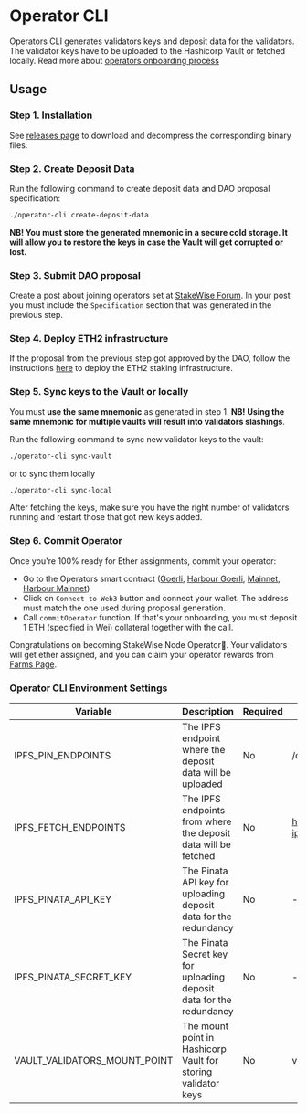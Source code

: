 # Operator CLI

Operators CLI generates validators keys and deposit data for the validators.
The validator keys have to be uploaded to the Hashicorp Vault or fetched locally.
Read more about [operators onboarding process](https://docs.stakewise.io/node-operator/onboarding-process)

## Usage

### Step 1. Installation

See [releases page](https://github.com/stakewise/cli/releases) to download and decompress the corresponding binary files.

### Step 2. Create Deposit Data

Run the following command to create deposit data and DAO proposal specification:

```bash
./operator-cli create-deposit-data
```

**NB! You must store the generated mnemonic in a secure cold storage.
It will allow you to restore the keys in case the Vault will get corrupted or lost.**

### Step 3. Submit DAO proposal

Create a post about joining operators set at [StakeWise Forum](https://vote.stakewise.io).
In your post you must include the `Specification` section that was generated in the previous step.

### Step 4. Deploy ETH2 infrastructure

If the proposal from the previous step got approved by the DAO, follow the instructions [here](https://docs.stakewise.io/node-operator/stakewise-infra-package/usage)
to deploy the ETH2 staking infrastructure.

### Step 5. Sync keys to the Vault or locally

You must **use the same mnemonic** as generated in step 1.
**NB! Using the same mnemonic for multiple vaults will result into validators slashings**.

Run the following command to sync new validator keys to the vault:

```bash
./operator-cli sync-vault
```

or to sync them locally

```bash
./operator-cli sync-local
```

After fetching the keys, make sure you have the right number of validators running and restart those that got new keys added.

### Step 6. Commit Operator

Once you're 100% ready for Ether assignments, commit your operator:

- Go to the Operators smart contract ([Goerli](https://goerli.etherscan.io/address/0x0d92156861a0BC7037cC21470327Bd3Bc750EB1D#writeProxyContract), [Harbour Goerli](https://goerli.etherscan.io/address/0x7C27896338e3130036E53BCC0f013cB20e21991c#writeProxyContract), [Mainnet](https://etherscan.io/address/0x002932e11E95DC84C17ed5f94a0439645D8a97BC), [Harbour Mainnet](https://etherscan.io/address/0x270ad793b7bb315a9fd07f1fffd8ab1e3621df7e))
- Click on `Connect to Web3` button and connect your wallet. The address must match the one used during proposal generation.
- Call `commitOperator` function. If that's your onboarding, you must deposit 1 ETH (specified in Wei) collateral together with the call.

Congratulations on becoming StakeWise Node Operator🎉.
Your validators will get ether assigned, and you can claim your operator rewards from [Farms Page](https://app.stakewise.io/farms).


### Operator CLI Environment Settings

| Variable                       | Description                                                                      | Required | Default                                                                 |
|--------------------------------|----------------------------------------------------------------------------------|----------|-------------------------------------------------------------------------|
| IPFS_PIN_ENDPOINTS             | The IPFS endpoint where the deposit data will be uploaded                        | No       | /dns/ipfs.infura.io/tcp/5001/https                                      |
| IPFS_FETCH_ENDPOINTS           | The IPFS endpoints from where the deposit data will be fetched                   | No       | https://gateway.pinata.cloud,http://cloudflare-ipfs.com,https://ipfs.io |
| IPFS_PINATA_API_KEY            | The Pinata API key for uploading deposit data for the redundancy                 | No       | -                                                                       |
| IPFS_PINATA_SECRET_KEY         | The Pinata Secret key for uploading deposit data for the redundancy              | No       | -                                                                       |
| VAULT_VALIDATORS_MOUNT_POINT   | The mount point in Hashicorp Vault for storing validator keys                    | No       | validators                                                              |
